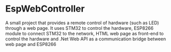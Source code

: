 # EspWebController
A small project that provides a remote control of hardware (such as LED) through a web page. It uses STM32 to control the hardware, ESP8266 module to connect STM32 to the network, HTML web page as front-end to control the hardware and .Net Web API as a communication bridge between web page and ESP8266 
